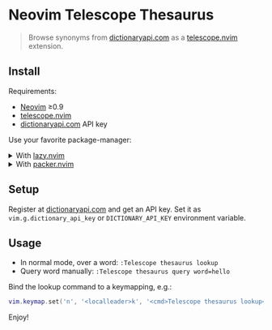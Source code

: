 # Neovim Telescope Thesaurus

> Browse synonyms from [dictionaryapi.com] as a [telescope.nvim] extension.

## Install

Requirements:

- [Neovim] ≥0.9
- [telescope.nvim]
- [dictionaryapi.com] API key

Use your favorite package-manager:

<details>
<summary>With <a href="https://github.com/folke/lazy.nvim">lazy.nvim</a></summary>

```lua
{
  'rafi/telescope-thesaurus.nvim',
  dependencies = { 'nvim-telescope/telescope.nvim' },
  version = false,
},
```

</details>

<details>
<summary>With <a href="https://github.com/wbthomason/packer.nvim">packer.nvim</a></summary>

```lua
use {
  'rafi/telescope-thesaurus.nvim',
  requires = { 'nvim-telescope/telescope.nvim' }
}
```

</details>

## Setup

Register at [dictionaryapi.com] and get an API key. Set it as
`vim.g.dictionary_api_key` or `DICTIONARY_API_KEY` environment variable.

## Usage

- In normal mode, over a word: `:Telescope thesaurus lookup`
- Query word manually: `:Telescope thesaurus query word=hello`

Bind the lookup command to a keymapping, e.g.:

```lua
vim.keymap.set('n', '<localleader>k', '<cmd>Telescope thesaurus lookup<CR>')
```

Enjoy!

[Neovim]: https://github.com/neovim/neovim
[telescope.nvim]: https://github.com/nvim-telescope/telescope.nvim
[dictionaryapi.com]: https://www.dictionaryapi.com/
